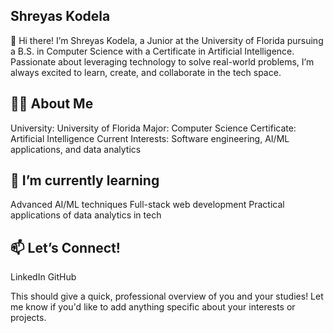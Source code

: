 ## Shreyas Kodela
👋 Hi there! I’m Shreyas Kodela, a Junior at the University of Florida pursuing a B.S. in Computer Science with a Certificate in Artificial Intelligence. Passionate about leveraging technology to solve real-world problems, I’m always excited to learn, create, and collaborate in the tech space.

## 🧑‍💻 About Me
University: University of Florida
Major: Computer Science
Certificate: Artificial Intelligence
Current Interests: Software engineering, AI/ML applications, and data analytics
## 🌱 I’m currently learning
Advanced AI/ML techniques
Full-stack web development
Practical applications of data analytics in tech
## 📫 Let’s Connect!
LinkedIn
GitHub

This should give a quick, professional overview of you and your studies! Let me know if you'd like to add anything specific about your interests or projects.
